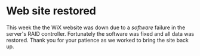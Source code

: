 # Web site restored

This week the the WiX website was down due to a *software* failure in the
server's RAID controller. Fortunately the software was fixed and all data
was restored. Thank you for your patience as we worked to bring the site
back up.
